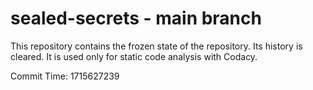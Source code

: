 # sealed-secrets - main branch

This repository contains the frozen state of the repository.
Its history is cleared. It is used only for static code
analysis with Codacy.

Commit Time: 1715627239